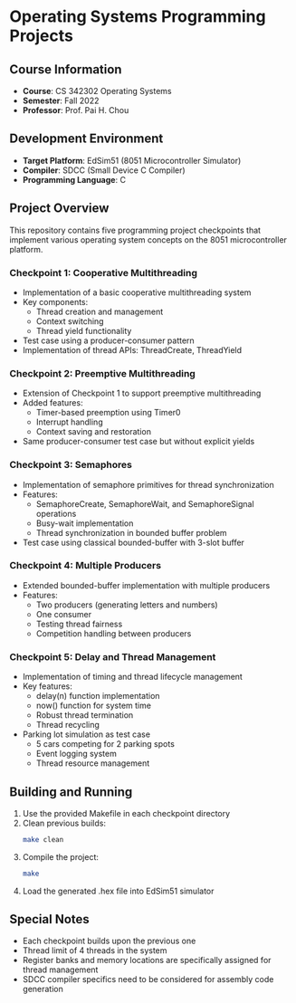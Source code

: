 # Operating Systems Programming Projects

## Course Information
- **Course**: CS 342302 Operating Systems
- **Semester**: Fall 2022
- **Professor**: Prof. Pai H. Chou

## Development Environment
- **Target Platform**: EdSim51 (8051 Microcontroller Simulator)
- **Compiler**: SDCC (Small Device C Compiler)
- **Programming Language**: C

## Project Overview
This repository contains five programming project checkpoints that implement various operating system concepts on the 8051 microcontroller platform.

### Checkpoint 1: Cooperative Multithreading
- Implementation of a basic cooperative multithreading system
- Key components:
  - Thread creation and management
  - Context switching
  - Thread yield functionality
- Test case using a producer-consumer pattern
- Implementation of thread APIs: ThreadCreate, ThreadYield

### Checkpoint 2: Preemptive Multithreading
- Extension of Checkpoint 1 to support preemptive multithreading
- Added features:
  - Timer-based preemption using Timer0
  - Interrupt handling
  - Context saving and restoration
- Same producer-consumer test case but without explicit yields

### Checkpoint 3: Semaphores
- Implementation of semaphore primitives for thread synchronization
- Features:
  - SemaphoreCreate, SemaphoreWait, and SemaphoreSignal operations
  - Busy-wait implementation
  - Thread synchronization in bounded buffer problem
- Test case using classical bounded-buffer with 3-slot buffer

### Checkpoint 4: Multiple Producers
- Extended bounded-buffer implementation with multiple producers
- Features:
  - Two producers (generating letters and numbers)
  - One consumer
  - Testing thread fairness
  - Competition handling between producers

### Checkpoint 5: Delay and Thread Management
- Implementation of timing and thread lifecycle management
- Key features:
  - delay(n) function implementation
  - now() function for system time
  - Robust thread termination
  - Thread recycling
- Parking lot simulation as test case
  - 5 cars competing for 2 parking spots
  - Event logging system
  - Thread resource management

## Building and Running
1. Use the provided Makefile in each checkpoint directory
2. Clean previous builds:
   ```bash
   make clean
   ```
3. Compile the project:
   ```bash
   make
   ```
4. Load the generated .hex file into EdSim51 simulator

## Special Notes
- Each checkpoint builds upon the previous one
- Thread limit of 4 threads in the system
- Register banks and memory locations are specifically assigned for thread management
- SDCC compiler specifics need to be considered for assembly code generation
